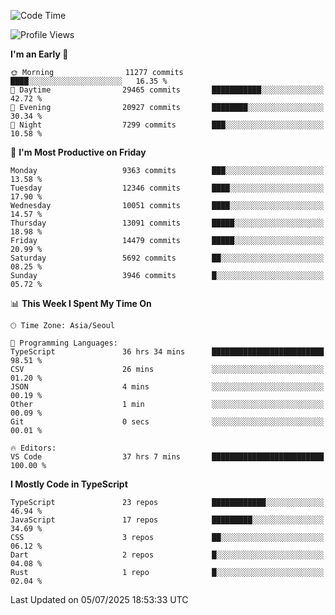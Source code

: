 <!--START_SECTION:waka-->
![Code Time](http://img.shields.io/badge/Code%20Time-7%2C990%20hrs%2032%20mins-blue)

![Profile Views](http://img.shields.io/badge/Profile%20Views-0-blue)

**I'm an Early 🐤** 

```text
🌞 Morning                11277 commits       ████░░░░░░░░░░░░░░░░░░░░░   16.35 % 
🌆 Daytime                29465 commits       ███████████░░░░░░░░░░░░░░   42.72 % 
🌃 Evening                20927 commits       ████████░░░░░░░░░░░░░░░░░   30.34 % 
🌙 Night                  7299 commits        ███░░░░░░░░░░░░░░░░░░░░░░   10.58 % 
```
📅 **I'm Most Productive on Friday** 

```text
Monday                   9363 commits        ███░░░░░░░░░░░░░░░░░░░░░░   13.58 % 
Tuesday                  12346 commits       ████░░░░░░░░░░░░░░░░░░░░░   17.90 % 
Wednesday                10051 commits       ████░░░░░░░░░░░░░░░░░░░░░   14.57 % 
Thursday                 13091 commits       █████░░░░░░░░░░░░░░░░░░░░   18.98 % 
Friday                   14479 commits       █████░░░░░░░░░░░░░░░░░░░░   20.99 % 
Saturday                 5692 commits        ██░░░░░░░░░░░░░░░░░░░░░░░   08.25 % 
Sunday                   3946 commits        █░░░░░░░░░░░░░░░░░░░░░░░░   05.72 % 
```


📊 **This Week I Spent My Time On** 

```text
🕑︎ Time Zone: Asia/Seoul

💬 Programming Languages: 
TypeScript               36 hrs 34 mins      █████████████████████████   98.51 % 
CSV                      26 mins             ░░░░░░░░░░░░░░░░░░░░░░░░░   01.20 % 
JSON                     4 mins              ░░░░░░░░░░░░░░░░░░░░░░░░░   00.19 % 
Other                    1 min               ░░░░░░░░░░░░░░░░░░░░░░░░░   00.09 % 
Git                      0 secs              ░░░░░░░░░░░░░░░░░░░░░░░░░   00.01 % 

🔥 Editors: 
VS Code                  37 hrs 7 mins       █████████████████████████   100.00 % 
```

**I Mostly Code in TypeScript** 

```text
TypeScript               23 repos            ████████████░░░░░░░░░░░░░   46.94 % 
JavaScript               17 repos            █████████░░░░░░░░░░░░░░░░   34.69 % 
CSS                      3 repos             ██░░░░░░░░░░░░░░░░░░░░░░░   06.12 % 
Dart                     2 repos             █░░░░░░░░░░░░░░░░░░░░░░░░   04.08 % 
Rust                     1 repo              █░░░░░░░░░░░░░░░░░░░░░░░░   02.04 % 
```




 Last Updated on 05/07/2025 18:53:33 UTC
<!--END_SECTION:waka-->
